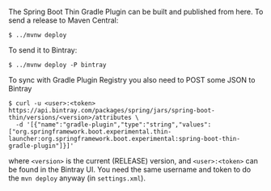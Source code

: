 The Spring Boot Thin Gradle Plugin can be built and published from here. To send a release to Maven Central:

```
$ ../mvnw deploy
```

To send it to Bintray:

```
$ ../mvnw deploy -P bintray
```

To sync with Gradle Plugin Registry you also need to POST some JSON to Bintray

```
$ curl -u <user>:<token> https://api.bintray.com/packages/spring/jars/spring-boot-thin/versions/<version>/attributes \
  -d '[{"name":"gradle-plugin","type":"string","values":["org.springframework.boot.experimental.thin-launcher:org.springframework.boot.experimental:spring-boot-thin-gradle-plugin"]}]'
```

where `<version>` is the current (RELEASE) version, and `<user>:<token>` can be found in the Bintray UI. You need the same username and token to do the `mvn deploy` anyway (in `settings.xml`).